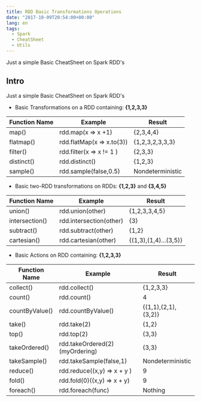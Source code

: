 ```yaml
---
title: RDD Basic Transformations Operations
date: "2017-10-09T20:54:00+00:00"
lang: en
tags:
  - Spark
  - CheatSheet
  - Utils
---
```


Just a simple Basic CheatSheet on Spark RDD's

## Intro ##

Just a simple Basic CheatSheet on Spark RDD's

* Basic Transformations on a RDD containing: **{1,2,3,3}**

| Function Name | Example                   | Result           |
|---------------|---------------------------|------------------|
| map()         | rdd.map(x => x +1)        | {2,3,4,4}        |
| flatmap()     | rdd.flatMap(x => x.to(3)) | {1,2,3,2,3,3,3}  |
| filter()      | rdd.filter(x => x != 1 )  | {2,3,3}          |
| distinct()    | rdd.distinct()            | {1,2,3}          |
| sample()      | rdd.sample(false,0.5)     | Nondeterministic |

* Basic two-RDD transformations on RDDs: **{1,2,3}** and **{3,4,5}**

| Function Name | Example                   | Result               |
|---------------|---------------------------|----------------------|
| union()       | rdd.union(other)          | {1,2,3,3,4,5}        |
| intersection()| rdd.intersection(other)   | {3}                  |
| subtract()    | rdd.subtract(other)       | {1,2}                |
| cartesian()   | rdd.cartesian(other)      | {(1,3),(1,4)...(3,5)}|

* Basic Actions on RDD containing: **{1,2,3,3}**

| Function Name | Example                   | Result              |
|---------------|---------------------------|---------------------|
| collect()     | rdd.collect()             | {1,2,3,3}           |
| count()       | rdd.count()               | 4                   |
| countByValue()| rdd.countByValue()        | {(1,1),(2,1),(3,2)} |
| take()        | rdd.take(2)               | {1,2}               |
| top()         | rdd.top(2)                | {3,3}               |
| takeOrdered() | rdd.takeOrdered(2)(myOrdering)| {3,3}           |
| takeSample()  | rdd.takeSample(false,1)   | Nondeterministic    |
| reduce()      | rdd.reduce((x,y) => x + y )| 9                  |
| fold()        | rdd.fold(0)((x,y) => x + y)| 9                  |
| foreach()     | rdd.foreach(func)          | Nothing            |
